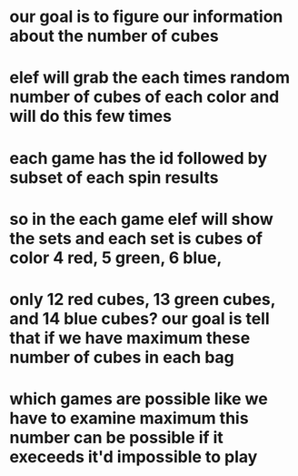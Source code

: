 # our goal is to figure our information about the number of cubes

# elef will grab the each times random number of cubes of each color and will do this few times

# each game has the id followed by subset of each spin results

# so in the each game elef will show the sets and each set is cubes of color 4 red, 5 green, 6 blue,

# only 12 red cubes, 13 green cubes, and 14 blue cubes? our goal is tell that if we have maximum these number of cubes in each bag

# which games are possible like we have to examine maximum this number can be possible if it execeeds it'd impossible to play

